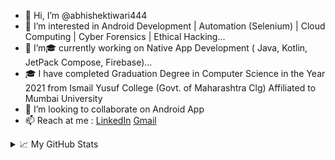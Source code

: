 - 👋 Hi, I’m @abhishektiwari444
- 👀 I’m interested in Android Development | Automation (Selenium) | Cloud Computing | Cyber Forensics | Ethical Hacking...
- 🌱 I’m🎓 currently working on Native App Development ( Java, Kotlin, JetPack Compose, Firebase)...
- 🎓 I have completed Graduation Degree in Computer Science in the Year 2021 from Ismail Yusuf College (Govt. of Maharashtra Clg) Affiliated to Mumbai University
- 💞️ I’m looking to collaborate on Android App
- 📫 Reach at me : [LinkedIn](https://www.linkedin.com/in/abhishek-tiwari-3b0693228/)
[Gmail](https://www.github.com/tiwariabhishekt040@gmail.com)
<details>

  
<!---
abhishektiwari444/abhishektiwari444 is a ✨ special ✨ repository because its `README.md` (this file) appears on your GitHub profile.
You can click the Preview link to take a look at your changes.
--->

  

  <summary>📈 My GitHub Stats</summary>
  <br></br>
  
![Abhishek Tiwari Stats](https://github-readme-stats.vercel.app/api?username=abhishektiwari444&show_icons=true&theme=vision-friendly-synthwavek) 

<br></br>  
![Top Langs](https://github-readme-stats.vercel.app/api/top-langs/?username=abhishektiwari444&layout=compact)
<br></br>  


